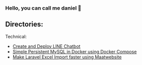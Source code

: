 ### **Hello, you can call me daniel 👋**

## Directories:
Technical:
  - [Create and Deploy LINE Chatbot](https://github.com/danielnathanael/danielnathanael/blob/main/create-and-deploy-line-chatbot.md)
  - [Simple Persistent MySQL in Docker using Docker Compose](https://github.com/danielnathanael/danielnathanael/blob/main/simple-persistent-mysql-in-docker.md)
  - [Make Laravel Excel Import faster using Maatwebsite](https://github.com/danielnathanael/danielnathanael/blob/main/make-laravel-excel-import-faster-using-maatwebsite.md)


